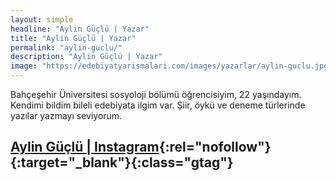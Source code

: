 ```yaml
---
layout: simple
headline: "Aylin Güçlü | Yazar"
title: "Aylin Güçlü | Yazar"
permalink: "aylin-guclu/"
description: "Aylin Güçlü | Yazar"
image: "https://edebiyatyarismalari.com/images/yazarlar/aylin-guclu.jpg"
---
```


Bahçeşehir Üniversitesi sosyoloji bölümü öğrencisiyim, 22 yaşındayım. Kendimi bildim bileli edebiyata ilgim var. Şiir, öykü ve deneme türlerinde yazılar yazmayı seviyorum.  

## [Aylin Güçlü | Instagram](https://www.instagram.com/aylinguclu._/){:rel="nofollow"}{:target="_blank"}{:class="gtag"}